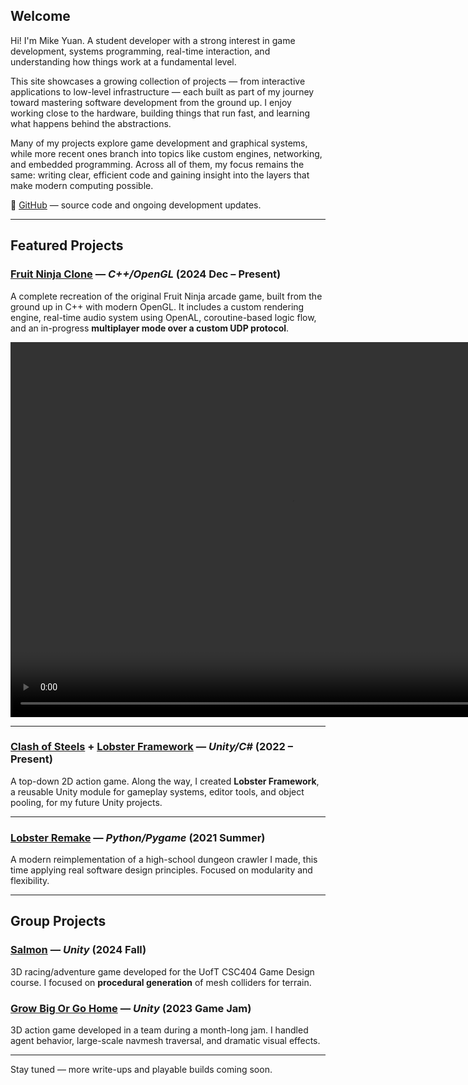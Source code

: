 ## Welcome

Hi! I'm Mike Yuan. A student developer with a strong interest in game development, systems programming, real-time interaction, and understanding how things work at a fundamental level.

This site showcases a growing collection of projects — from interactive applications to low-level infrastructure — each built as part of my journey toward mastering software development from the ground up. I enjoy working close to the hardware, building things that run fast, and learning what happens behind the abstractions.

Many of my projects explore game development and graphical systems, while more recent ones branch into topics like custom engines, networking, and embedded programming. Across all of them, my focus remains the same: writing clear, efficient code and gaining insight into the layers that make modern computing possible.

🔗 [GitHub](https://github.com/DiceSpinner) — source code and ongoing development updates.

---

## Featured Projects
### [Fruit Ninja Clone](FruitNinja.md) — *C++/OpenGL* (2024 Dec – Present)
A complete recreation of the original Fruit Ninja arcade game, built from the ground up in C++ with modern OpenGL. It includes a custom rendering engine, real-time audio system using OpenAL, coroutine-based logic flow, and an in-progress **multiplayer mode over a custom UDP protocol**.

<video width="900" height="600" controls>
  <source src="./mp4s/fruit_ninja.mp4" type="video/mp4">
</video>

---

### [Clash of Steels](ClashSteels.md) + [Lobster Framework](https://dicespinner.github.io/LobsterFramework/) — *Unity/C#* (2022 – Present)
A top-down 2D action game. Along the way, I created **Lobster Framework**, a reusable Unity module for gameplay systems, editor tools, and object pooling, for my future Unity projects.

---

### [Lobster Remake](LobsterRemake.md) — *Python/Pygame* (2021 Summer)
A modern reimplementation of a high-school dungeon crawler I made, this time applying real software design principles. Focused on modularity and flexibility.

---

## Group Projects

### [Salmon](Salmon.md) — *Unity* (2024 Fall)
3D racing/adventure game developed for the UofT CSC404 Game Design course. I focused on **procedural generation** of mesh colliders for terrain.

### [Grow Big Or Go Home](https://leyza.itch.io/grow-big-or-go-home) — *Unity* (2023 Game Jam)
3D action game developed in a team during a month-long jam. I handled agent behavior, large-scale navmesh traversal, and dramatic visual effects.

---

Stay tuned — more write-ups and playable builds coming soon.
